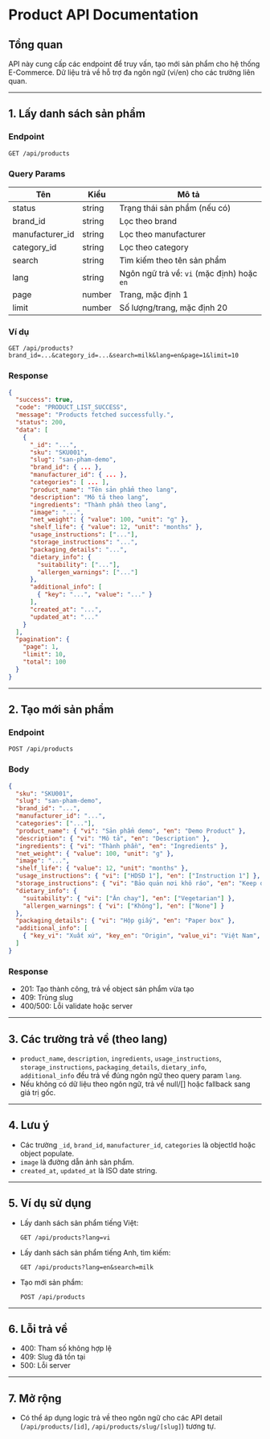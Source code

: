 # Product API Documentation

## Tổng quan
API này cung cấp các endpoint để truy vấn, tạo mới sản phẩm cho hệ thống E-Commerce. Dữ liệu trả về hỗ trợ đa ngôn ngữ (vi/en) cho các trường liên quan.

---

## 1. Lấy danh sách sản phẩm

### Endpoint
```
GET /api/products
```

### Query Params
| Tên           | Kiểu    | Mô tả                                                        |
|---------------|---------|--------------------------------------------------------------|
| status        | string  | Trạng thái sản phẩm (nếu có)                                  |
| brand_id      | string  | Lọc theo brand                                               |
| manufacturer_id| string | Lọc theo manufacturer                                        |
| category_id   | string  | Lọc theo category                                            |
| search        | string  | Tìm kiếm theo tên sản phẩm                                   |
| lang          | string  | Ngôn ngữ trả về: `vi` (mặc định) hoặc `en`                   |
| page          | number  | Trang, mặc định 1                                            |
| limit         | number  | Số lượng/trang, mặc định 20                                   |

### Ví dụ
```
GET /api/products?brand_id=...&category_id=...&search=milk&lang=en&page=1&limit=10
```

### Response
```json
{
  "success": true,
  "code": "PRODUCT_LIST_SUCCESS",
  "message": "Products fetched successfully.",
  "status": 200,
  "data": [
    {
      "_id": "...",
      "sku": "SKU001",
      "slug": "san-pham-demo",
      "brand_id": { ... },
      "manufacturer_id": { ... },
      "categories": [ ... ],
      "product_name": "Tên sản phẩm theo lang",
      "description": "Mô tả theo lang",
      "ingredients": "Thành phần theo lang",
      "image": "...",
      "net_weight": { "value": 100, "unit": "g" },
      "shelf_life": { "value": 12, "unit": "months" },
      "usage_instructions": ["..."],
      "storage_instructions": "...",
      "packaging_details": "...",
      "dietary_info": {
        "suitability": ["..."],
        "allergen_warnings": ["..."]
      },
      "additional_info": [
        { "key": "...", "value": "..." }
      ],
      "created_at": "...",
      "updated_at": "..."
    }
  ],
  "pagination": {
    "page": 1,
    "limit": 10,
    "total": 100
  }
}
```

---

## 2. Tạo mới sản phẩm

### Endpoint
```
POST /api/products
```

### Body
```json
{
  "sku": "SKU001",
  "slug": "san-pham-demo",
  "brand_id": "...",
  "manufacturer_id": "...",
  "categories": ["..."],
  "product_name": { "vi": "Sản phẩm demo", "en": "Demo Product" },
  "description": { "vi": "Mô tả", "en": "Description" },
  "ingredients": { "vi": "Thành phần", "en": "Ingredients" },
  "net_weight": { "value": 100, "unit": "g" },
  "image": "...",
  "shelf_life": { "value": 12, "unit": "months" },
  "usage_instructions": { "vi": ["HDSD 1"], "en": ["Instruction 1"] },
  "storage_instructions": { "vi": "Bảo quản nơi khô ráo", "en": "Keep dry" },
  "dietary_info": {
    "suitability": { "vi": ["Ăn chay"], "en": ["Vegetarian"] },
    "allergen_warnings": { "vi": ["Không"], "en": ["None"] }
  },
  "packaging_details": { "vi": "Hộp giấy", "en": "Paper box" },
  "additional_info": [
    { "key_vi": "Xuất xứ", "key_en": "Origin", "value_vi": "Việt Nam", "value_en": "Vietnam" }
  ]
}
```

### Response
- 201: Tạo thành công, trả về object sản phẩm vừa tạo
- 409: Trùng slug
- 400/500: Lỗi validate hoặc server

---

## 3. Các trường trả về (theo lang)
- `product_name`, `description`, `ingredients`, `usage_instructions`, `storage_instructions`, `packaging_details`, `dietary_info`, `additional_info` đều trả về đúng ngôn ngữ theo query param `lang`.
- Nếu không có dữ liệu theo ngôn ngữ, trả về null/[] hoặc fallback sang giá trị gốc.

---

## 4. Lưu ý
- Các trường `_id`, `brand_id`, `manufacturer_id`, `categories` là objectId hoặc object populate.
- `image` là đường dẫn ảnh sản phẩm.
- `created_at`, `updated_at` là ISO date string.

---

## 5. Ví dụ sử dụng
- Lấy danh sách sản phẩm tiếng Việt:
  ```
  GET /api/products?lang=vi
  ```
- Lấy danh sách sản phẩm tiếng Anh, tìm kiếm:
  ```
  GET /api/products?lang=en&search=milk
  ```
- Tạo mới sản phẩm:
  ```
  POST /api/products
  ```

---

## 6. Lỗi trả về
- 400: Tham số không hợp lệ
- 409: Slug đã tồn tại
- 500: Lỗi server

---

## 7. Mở rộng
- Có thể áp dụng logic trả về theo ngôn ngữ cho các API detail (`/api/products/[id]`, `/api/products/slug/[slug]`) tương tự.
